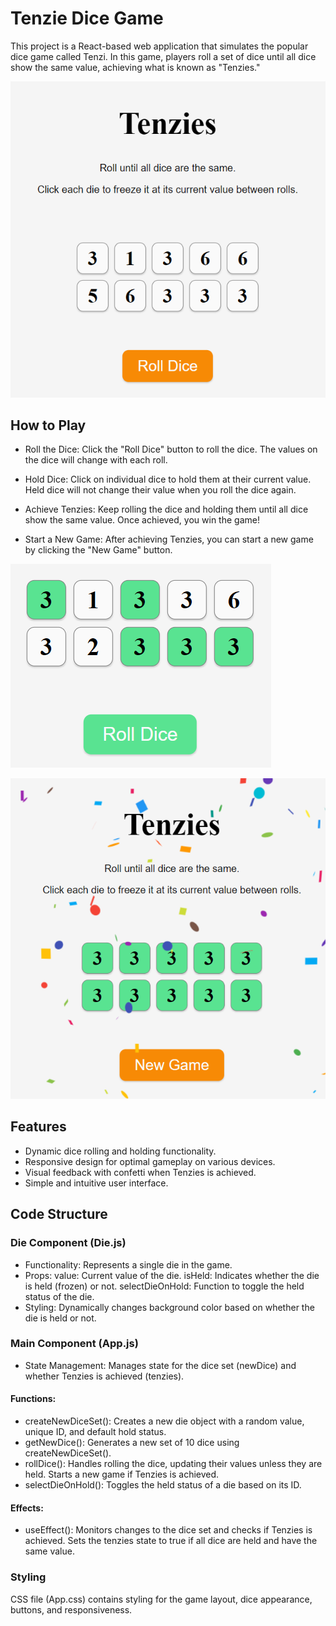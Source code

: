 # Tenzie Dice Game
This project is a React-based web application that simulates the popular dice game called Tenzi. In this game, players roll a set of dice until all dice show the same value, achieving what is known as "Tenzies."

![screenshot of Tenzie project main page](./public/images/tenzie1.png)

## How to Play
- Roll the Dice: Click the "Roll Dice" button to roll the dice. The values on the dice will change with each roll.

- Hold Dice: Click on individual dice to hold them at their current value. Held dice will not change their value when you roll the dice again.

- Achieve Tenzies: Keep rolling the dice and holding them until all dice show the same value. Once achieved, you win the game!

- Start a New Game: After achieving Tenzies, you can start a new game by clicking the "New Game" button.

![screenshot of Tenzie project held dice](./public/images/helddice.png)

![screenshot of Tenzie project start a new game button](./public/images/newgame.png)
## Features
- Dynamic dice rolling and holding functionality.
- Responsive design for optimal gameplay on various devices.
- Visual feedback with confetti when Tenzies is achieved.
- Simple and intuitive user interface.

## Code Structure

### Die Component (Die.js)
- Functionality: 
    Represents a single die in the game.
- Props:
    value: Current value of the die.
    isHeld: Indicates whether the die is held (frozen) or not.
    selectDieOnHold: Function to toggle the held status of the die.
- Styling: 
    Dynamically changes background color based on whether the die is held or not.
### Main Component (App.js)
- State Management: 
    Manages state for the dice set (newDice) and whether Tenzies is achieved (tenzies).
#### Functions:
- createNewDiceSet(): 
    Creates a new die object with a random value, unique ID, and default hold status.
- getNewDice(): 
    Generates a new set of 10 dice using createNewDiceSet().
- rollDice(): 
    Handles rolling the dice, updating their values unless they are held. Starts a new game if Tenzies is achieved.
- selectDieOnHold(): 
    Toggles the held status of a die based on its ID.
#### Effects:
- useEffect(): 
    Monitors changes to the dice set and checks if Tenzies is achieved. Sets the tenzies state to true if all dice are held and have the same value.
### Styling
CSS file (App.css) contains styling for the game layout, dice appearance, buttons, and responsiveness.